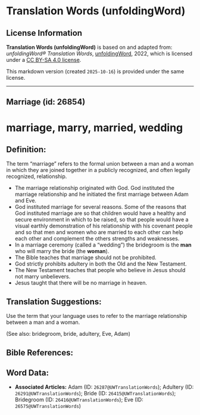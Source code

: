 # Translation Words (unfoldingWord)

## License Information

**Translation Words (unfoldingWord)** is based on and adapted from: _unfoldingWord® Translation Words_, [unfoldingWord](https://unfoldingword.org/utw), 2022, which is licensed under a [CC BY-SA 4.0 license](https://creativecommons.org/licenses/by-sa/4.0/legalcode.en).

This markdown version (created `2025-10-16`) is provided under the same license.



--------------------------------

## Marriage (id: 26854)

marriage, marry, married, wedding
=================================

Definition:
-----------

The term “marriage” refers to the formal union between a man and a woman in which they are joined together in a publicly recognized, and often legally recognized, relationship.

* The marriage relationship originated with God. God instituted the marriage relationship and he initiated the first marriage between Adam and Eve.
* God instituted marriage for several reasons. Some of the reasons that God instituted marriage are so that children would have a healthy and secure environment in which to be raised, so that people would have a visual earthly demonstration of his relationship with his covenant people and so that men and women who are married to each other can help each other and complement the others strengths and weaknesses.
* In a marriage ceremony (called a “wedding”) the bridegroom is the **man** who will marry the bride (the **woman**).
* The Bible teaches that marriage should not be prohibited.
* God strictly prohibits adultery in both the Old and the New Testament.
* The New Testament teaches that people who believe in Jesus should not marry unbelievers.
* Jesus taught that there will be no marriage in heaven.

Translation Suggestions:
------------------------

Use the term that your language uses to refer to the marriage relationship between a man and a woman.

(See also: bridegroom, bride, adultery, Eve, Adam)

Bible References:
-----------------

Word Data:
----------

* **Associated Articles:** Adam (ID: `26287@UWTranslationWords`); Adultery (ID: `26291@UWTranslationWords`); Bride (ID: `26415@UWTranslationWords`); Bridegroom (ID: `26416@UWTranslationWords`); Eve (ID: `26575@UWTranslationWords`)

